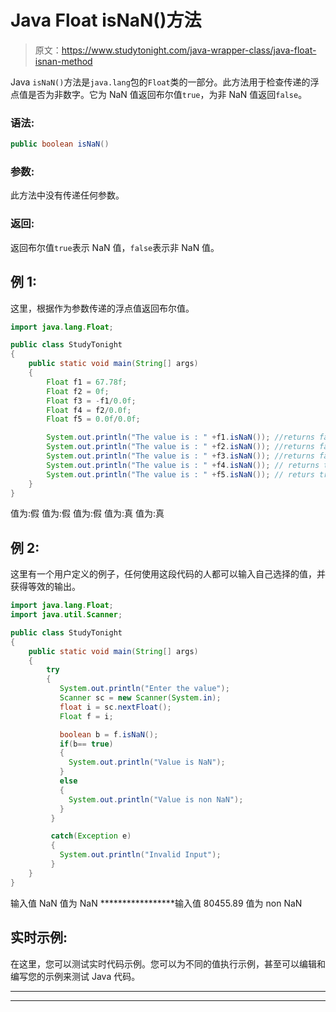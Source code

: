 # Java Float isNaN()方法

> 原文：<https://www.studytonight.com/java-wrapper-class/java-float-isnan-method>

Java `isNaN()`方法是`java.lang`包的`Float`类的一部分。此方法用于检查传递的浮点值是否为非数字。它为 NaN 值返回布尔值`true`，为非 NaN 值返回`false`。

### 语法:

```java
public boolean isNaN() 
```

### 参数:

此方法中没有传递任何参数。

### 返回:

返回布尔值`true`表示 NaN 值，`false`表示非 NaN 值。

## 例 1:

这里，根据作为参数传递的浮点值返回布尔值。

```java
import java.lang.Float;

public class StudyTonight
{  
    public static void main(String[] args) 
    {  
        Float f1 = 67.78f;  
        Float f2 = 0f; 
        Float f3 = -f1/0.0f;
        Float f4 = f2/0.0f;
        Float f5 = 0.0f/0.0f;

        System.out.println("The value is : " +f1.isNaN()); //returns false for finite value  
        System.out.println("The value is : " +f2.isNaN()); //returns false for infinite value 
        System.out.println("The value is : " +f3.isNaN()); //returns false for infinaite value 
        System.out.println("The value is : " +f4.isNaN()); // returns true for NaN value
        System.out.println("The value is : " +f5.isNaN()); // returs true for NaN 
    }  
} 
```

值为:假
值为:假
值为:假
值为:真
值为:真

## 例 2:

这里有一个用户定义的例子，任何使用这段代码的人都可以输入自己选择的值，并获得等效的输出。

```java
import java.lang.Float;
import java.util.Scanner;

public class StudyTonight
{  
    public static void main(String[] args) 
    {  
        try
        {
           System.out.println("Enter the value");
           Scanner sc = new Scanner(System.in);
           float i = sc.nextFloat();
           Float f = i;

           boolean b = f.isNaN();
           if(b== true)
           {
             System.out.println("Value is NaN");
           }
           else
           {
             System.out.println("Value is non NaN");
           }
         }

         catch(Exception e)
         {
           System.out.println("Invalid Input");
         }      
    } 
} 
```

输入值
NaN
值为 NaN
*****************输入值
80455.89
值为 non NaN

## 实时示例:

在这里，您可以测试实时代码示例。您可以为不同的值执行示例，甚至可以编辑和编写您的示例来测试 Java 代码。

* * *

* * *